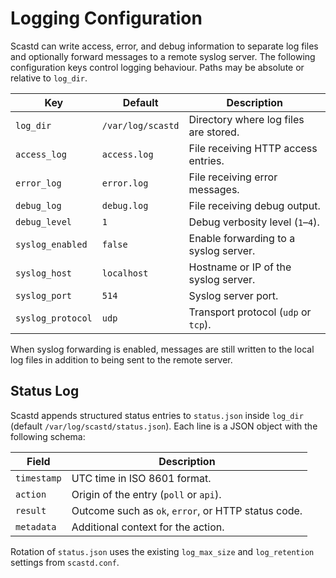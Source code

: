 # Logging Configuration

Scastd can write access, error, and debug information to separate log
files and optionally forward messages to a remote syslog server. The
following configuration keys control logging behaviour. Paths may be
absolute or relative to `log_dir`.

| Key | Default | Description |
| --- | --- | --- |
| `log_dir` | `/var/log/scastd` | Directory where log files are stored. |
| `access_log` | `access.log` | File receiving HTTP access entries. |
| `error_log` | `error.log` | File receiving error messages. |
| `debug_log` | `debug.log` | File receiving debug output. |
| `debug_level` | `1` | Debug verbosity level (`1`–`4`). |
| `syslog_enabled` | `false` | Enable forwarding to a syslog server. |
| `syslog_host` | `localhost` | Hostname or IP of the syslog server. |
| `syslog_port` | `514` | Syslog server port. |
| `syslog_protocol` | `udp` | Transport protocol (`udp` or `tcp`). |

When syslog forwarding is enabled, messages are still written to the
local log files in addition to being sent to the remote server.

## Status Log

Scastd appends structured status entries to `status.json` inside
`log_dir` (default `/var/log/scastd/status.json`).
Each line is a JSON object with the following schema:

| Field | Description |
| ----- | ----------- |
| `timestamp` | UTC time in ISO&nbsp;8601 format. |
| `action` | Origin of the entry (`poll` or `api`). |
| `result` | Outcome such as `ok`, `error`, or HTTP status code. |
| `metadata` | Additional context for the action. |

Rotation of `status.json` uses the existing `log_max_size` and
`log_retention` settings from `scastd.conf`.
